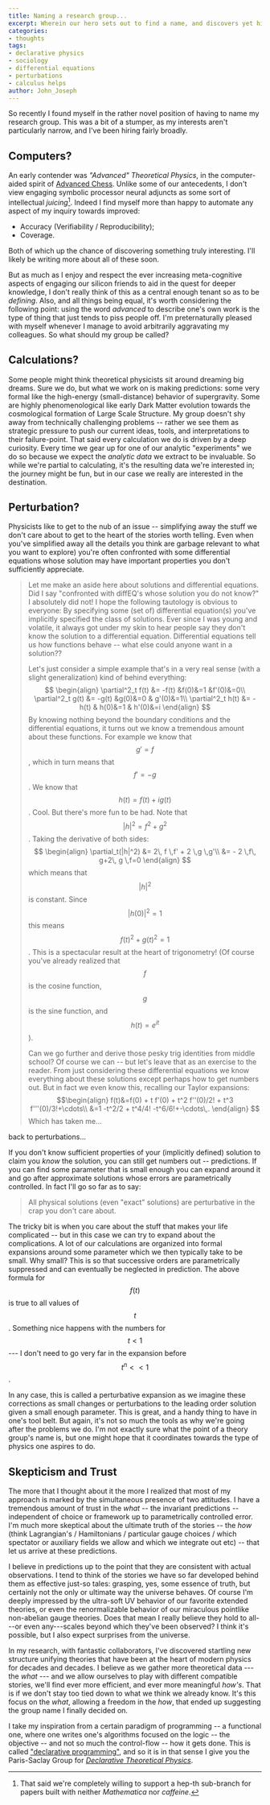 ```yaml
---
title: Naming a research group...
excerpt: Wherein our hero sets out to find a name, and discovers yet his very soul.
categories:
- thoughts
tags:
- declarative physics
- sociology
- differential equations
- perturbations
- calculus helps
author: John_Joseph
---
```


So recently I found myself in the rather novel position of having to name my research group.  This was a bit of a stumper, as my interests aren't particularly narrow, and I've been hiring fairly broadly.  

Computers?
---------
An early contender was *"Advanced" Theoretical Physics*, in the computer-aided spirit of [Advanced Chess](https://en.wikipedia.org/wiki/Advanced_Chess).  Unlike some of our antecedents, I don't view engaging symbolic processor neural adjuncts as some sort of intellectual *juicing*[^juice]. Indeed I find myself more than happy to automate any aspect of my inquiry towards improved:
  * Accuracy (Verifiability / Reproducibility);
  * Coverage.
  
Both of which up the chance of discovering something truly interesting.  I'll likely be writing more about all of these soon.

[^juice]: That said we're completely willing to support a hep-th sub-branch for papers built with neither *Mathematica* nor *caffeine*.

But as much as I enjoy and respect the ever increasing meta-cognitive aspects of engaging our silicon friends to aid in the quest for deeper knowledge, I don't really think of this as a central enough tenant so as to be *defining*. Also, and all things being equal, it's worth considering the following point: using the word *advanced* to describe one's own work is the type of thing that just tends to piss people off.  I'm preternaturally pleased with myself whenever I manage to avoid arbitrarily aggravating my colleagues. So what should my group be called?

Calculations?
-------------
Some people might think theoretical physicists sit around dreaming big dreams. Sure we do, but what we work on is making predictions: some very formal like the high-energy (small-distance) behavior of supergravity. Some are highly phenomenological like early Dark Matter evolution towards the cosmological formation of Large Scale Structure.  My group doesn't shy away from technically challenging problems -- rather we see them as strategic pressure to push our current ideas, tools, and interpretations to their failure-point.  That said every
calculation we do is driven by a deep curiosity.  Every time we gear up for one of our analytic "experiments" we do so because we
expect the *analytic data* we extract to be invaluable.  So while we're partial to calculating, it's the resulting data we're interested in; the journey might be fun, but in our case we really are interested in the destination.

Perturbation?
-------------
Physicists like to get to the nub of an issue -- simplifying away the stuff we don't care about to get to the heart of the stories worth telling.  Even when you've simplified away all the details you think are garbage relevant to what you want to explore) you're often confronted with some differential equations whose solution may have important properties you don't sufficiently appreciate.

> Let me make an aside here about solutions and differential equations.  Did I say "confronted with diffEQ's whose solution you do not know?"  I absolutely did not!  I hope the following tautology is obvious to everyone:  By specifying some (set of) differential equation(s) you've implicitly specified the class of solutions.  Ever since I was young and volatile, it always got under my skin to hear people say they don't know the solution to a differential equation.  Differential equations tell us how functions behave -- what else could anyone want in a solution??
>
> Let's just consider a simple example that's in a very real sense (with a slight generalization) kind of behind everything:
$$
\begin{align}
  \partial^2_t f(t) &= -f(t) &f(0)&=1 &f'(0)&=0\\
  \partial^2_t g(t) &= -g(t) &g(0)&=0 & g'(0)&=1\\
  \partial^2_t h(t) &= -h(t) & h(0)&=1 & h'(0)&=i
\end{align}
$$
By knowing nothing beyond the boundary conditions and the differential equations, it turns out we know a tremendous amount about these functions.  For example we know that  $$g' = f$$, which in turn means that $$f'=-g$$.  We know that $$h(t)=f(t)+i g(t)$$.  Cool.
But there's more fun to be had.  Note that $$|h|^2=f^2 + g^2$$. Taking the derivative of both sides:
$$
\begin{align}
\partial_t(|h|^2) &= 2\, f \,f' +  2 \,g \,g'\\
&= - 2 \,f\, g+2\, g \,f=0
\end{align}
$$
which means that $$|h|^2$$ is constant.  Since $$|h(0)|^2= 1$$ this means  $$f(t)^2 + g(t)^2 =1$$.  This is a spectacular result at the heart of trigonometry! (Of course you've already realized that $$f$$ is the cosine function, $$g$$ is the sine function, and $$h(t)=e^{i t}$$).
>
> Can we go further and derive those pesky trig identities from middle school?  Of course we can -- but let's leave that as an exercise to the reader.  From just considering these differential equations we know everything about these solutions except perhaps how to get numbers out.  But in fact we even know this, recalling our Taylor expansions:
$$\begin{align}
f(t)&=f(0) + t f'(0) + t^2 f''(0)/2! + t^3 f'''(0)/3!+\cdots\\
 &=1 -t^2/2 + t^4/4! -t^6/6!+-\cdots\,.
\end{align} $$  Which has taken me...

back to perturbations...

If you don't know sufficient properties of your (implicitly defined) solution to claim you *know* the solution, you can still get numbers out -- predictions. If you can find some parameter that is small enough you can expand around it and go after approximate solutions whose errors are parametrically controlled. In fact I'll go so far as to say:

> All physical solutions (even "exact" solutions) are perturbative in the crap you don't care about.

The tricky bit is when you care about the stuff that makes your life complicated -- but in this case we can try to expand about the complications.  A lot of our calculations are organized into formal expansions around some parameter which we then typically take to be small.  Why small? This is so that successive orders are parametrically suppressed and can eventually be neglected in prediction.  The above formula for $$f(t)$$ is true to all values of $$t$$.  Something nice happens with the numbers for $$t<1$$ --- I don't need to go very far in the expansion before $$t^n<<1$$.   

In any case, this is called a perturbative expansion as we imagine these corrections as small changes or perturbations to the leading order solution given a small enough parameter.  This is great, and a handy thing to have in one's tool belt. But again, it's not so much the tools as why we're going after the problems we do.  I'm not exactly sure what the point of a theory group's name is, but one might hope that it coordinates towards the type of physics one aspires to do.  

Skepticism and Trust
-----------------------

The more that I thought about it the more I realized that most of my approach is marked by the simultaneous presence of two attitudes. I have a tremendous amount of trust in the *what* -- the invariant predictions -- independent of choice or framework up to parametrically controlled error.   I'm much more skeptical about the ultimate truth of the stories -- the *how* (think Lagrangian's / Hamiltonians / particular gauge choices / which spectator or auxiliary fields we allow and which we integrate out etc) -- that let us arrive at these predictions.  

 I believe in predictions up to the point that they are consistent with actual observations.  I tend to think of the stories we have so far developed  behind them as effective just-so tales: grasping, yes, some essence of truth, but certainly not the only or ultimate way the universe behaves.  Of course I'm deeply impressed by the ultra-soft UV behavior of our favorite extended theories, or even the renormalizable behavior of our miraculous pointlike non-abelian gauge theories.  Does that mean I really believe they hold to all---or even any---scales beyond which they've been observed?  I think it's possible, but I also expect surprises from the universe.

 In my research, with fantastic collaborators, I've  discovered startling new structure unifying theories that have been at the heart of modern physics for decades and decades.  I believe as we gather more
theoretical data ---  the *what* --- and we allow ourselves to play with different compatible stories, we'll find ever more efficient, and ever more meaningful *how's*. That is if we don't stay too tied down to what we think we already know.  It's this focus on the *what*, allowing a freedom in the *how*, that ended up suggesting the group name I finally decided on.

I take my inspiration from a certain paradigm of programming -- a functional one, where one writes one's algorithms focused on the logic -- the objective --  and not so much the control-flow -- how it gets done.  This is called ["declarative programming"](https://en.wikipedia.org/wiki/Declarative_programming), and so it is in that sense I give you the Paris-Saclay Group for [*Declarative Theoretical Physics*](http://fancyphysics.org).
